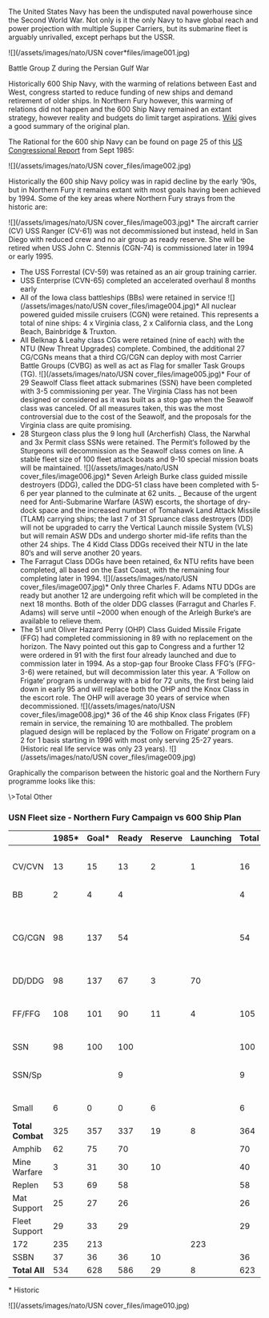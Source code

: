 The United States Navy has been the undisputed naval powerhouse since the Second World War. Not only is it the only Navy to have global reach and power projection with multiple Supper Carriers, but its submarine fleet is arguably unrivalled, except perhaps but the USSR.

![](/assets/images/nato/USN cover\*files/image001.jpg)

Battle Group Z during the Persian Gulf War

Historically 600 Ship Navy, with the warming of relations between East and West, congress started to reduce funding of new ships and demand retirement of older ships. In Northern Fury however, this warming of relations did not happen and the 600 Ship Navy remained an extant strategy, however reality and budgets do limit target aspirations. [Wiki](https://en.wikipedia.org/wiki/600-ship_Navy) gives a good summary of the original plan.

The Rational for the 600 ship Navy can be found on page 25 of this [US Congressional Report](https://www.cbo.gov/sites/default/files/99th-congress-1985-1986/reports/1985_09_futurebudgetrequirements.pdf) from Sept 1985:

![](/assets/images/nato/USN cover_files/image002.jpg)

Historically the 600 ship Navy policy was in rapid decline by the early ‘90s, but in Northern Fury it remains extant with most goals having been achieved by 1994. Some of the key areas where Northern Fury strays from the historic are:

![](/assets/images/nato/USN cover_files/image003.jpg)\* The aircraft carrier (CV) USS Ranger (CV-61) was not decommissioned but instead, held in San Diego with reduced crew and no air group as ready reserve. She will be retired when USS John C. Stennis (CGN-74) is commissioned later in 1994 or early 1995.

- The USS Forrestal (CV-59) was retained as an air group training carrier.
- USS Enterprise (CVN-65) completed an accelerated overhaul 8 months early
- All of the Iowa class battleships (BBs) were retained in service
  ![](/assets/images/nato/USN cover_files/image004.jpg)\* All nuclear powered guided missile cruisers (CGN) were retained. This represents a total of nine ships: 4 x Virginia class, 2 x California class, and the Long Beach, Bainbridge & Truxton.
- All Belknap & Leahy class CGs were retained (nine of each) with the NTU (New Threat Upgrades) complete. Combined, the additional 27 CG/CGNs means that a third CG/CGN can deploy with most Carrier Battle Groups (CVBG) as well as act as Flag for smaller Task Groups (TG).
  ![](/assets/images/nato/USN cover_files/image005.jpg)\* Four of 29 Seawolf Class fleet attack submarines (SSN) have been completed with 3-5 commissioning per year. The Virginia Class has not been designed or considered as it was built as a stop gap when the Seawolf class was canceled. Of all measures taken, this was the most controversial due to the cost of the Seawolf, and the proposals for the Virginia class are quite promising.
- 28 Sturgeon class plus the 9 long hull (Archerfish) Class, the Narwhal and 3x Permit class SSNs were retained. The Permit‘s followed by the Sturgeons will decommission as the Seawolf class comes on line. A stable fleet size of 100 fleet attack boats and 9-10 special mission boats will be maintained.
  ![](/assets/images/nato/USN cover_files/image006.jpg)\* Seven Arleigh Burke class guided missile destroyers (DDG), called the DDG-51 class have been completed with 5-6 per year planned to the culminate at 62 units.
  \_ Because of the urgent need for Anti-Submarine Warfare (ASW) escorts, the shortage of dry-dock space and the increased number of Tomahawk Land Attack Missile (TLAM) carrying ships; the last 7 of 31 Spruance class destroyers (DD) will not be upgraded to carry the Vertical Launch missile System (VLS) but will remain ASW DDs and undergo shorter mid-life refits than the other 24 ships. The 4 Kidd Class DDGs received their NTU in the late 80‘s and will serve another 20 years.
- The Farragut Class DDGs have been retained, 6x NTU refits have been completed, all based on the East Coast, with the remaining four completing later in 1994.
  ![](/assets/images/nato/USN cover_files/image007.jpg)\* Only three Charles F. Adams NTU DDGs are ready but another 12 are undergoing refit which will be completed in the next 18 months. Both of the older DDG classes (Farragut and Charles F. Adams) will serve until ~2000 when enough of the Arleigh Burke‘s are available to relieve them.
- The 51 unit Oliver Hazard Perry (OHP) Class Guided Missile Frigate (FFG) had completed commissioning in 89 with no replacement on the horizon. The Navy pointed out this gap to Congress and a further 12 were ordered in 91 with the first four already launched and due to commission later in 1994. As a stop-gap four Brooke Class FFG‘s (FFG-3-6) were retained, but will decommission later this year. A ‘Follow on Frigate‘ program is underway with a bid for 72 units, the first being laid down in early 95 and will replace both the OHP and the Knox Class in the escort role. The OHP will average 30 years of service when decommissioned.
  ![](/assets/images/nato/USN cover_files/image008.jpg)\* 36 of the 46 ship Knox class Frigates (FF) remain in service, the remaining 10 are mothballed. The problem plagued design will be replaced by the ‘Follow on Frigate‘ program on a 2 for 1 basis starting in 1996 with most only serving 25-27 years. (Historic real life service was only 23 years).
  ![](/assets/images/nato/USN cover_files/image009.jpg)

Graphically the comparison between the historic goal and the Northern Fury programme looks like this:

\\>Total Other

### USN Fleet size - Northern Fury Campaign vs 600 Ship Plan

|                  | 1985\* | Goal\* | Ready | Reserve | Launching | Total | Notes                                                                  |
| ---------------- | ------ | ------ | ----- | ------- | --------- | ----- | ---------------------------------------------------------------------- |
| CV/CVN           | 13     | 15     | 13    | 2       | 1         | 16    | CV-61 to retire when CVN-74 commissions                                |
| BB               | 2      | 4      | 4     |         |           | 4     |                                                                        |
| CG/CGN           | 98     | 137    | 54    |         |           | 54    | Total of 124, DDG-51s coming online, older CG/CGNs to retire over time |
| DD/DDG           | 98     | 137    | 67    | 3       | 70        |       |                                                                        |
| FF/FFG           | 108    | 101    | 90    | 11      | 4         | 105   | First 4 of 12 new OHPs arrives, Brooks to retire                       |
| SSN              | 98     | 100    | 100   |         |           | 100   |                                                                        |
| SSN/Sp           |        |        | 9     |         |           | 9     | Special purpose, mostly SOF delivery                                   |
| Small            | 6      | 0      | 0     | 6       |           | 6     | Pegasus Class FAC                                                      |
| **Total Combat** | 325    | 357    | 337   | 19      | 8         | 364   |                                                                        |
| Amphib           | 62     | 75     | 70    |         |           | 70    |                                                                        |
| Mine Warfare     | 3      | 31     | 30    | 10      |           | 40    |                                                                        |
| Replen           | 53     | 69     | 58    |         |           | 58    |                                                                        |
| Mat Support      | 25     | 27     | 26    |         |           | 26    |                                                                        |
| Fleet Support    | 29     | 33     | 29    |         |           | 29    |                                                                        |
| 172              | 235    | 213    |       |         | 223       |       |                                                                        |
| SSBN             | 37     | 36     | 36    | 10      |           | 36    |                                                                        |
| **Total All**    | 534    | 628    | 586   | 29      | 8         | 623   |                                                                        |

\* Historic

![](/assets/images/nato/USN cover_files/image010.jpg)
